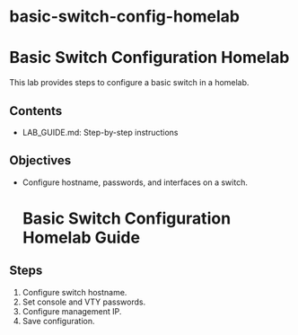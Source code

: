 # basic-switch-config-homelab
# Basic Switch Configuration Homelab

This lab provides steps to configure a basic switch in a homelab.

## Contents
- LAB_GUIDE.md: Step-by-step instructions

## Objectives
- Configure hostname, passwords, and interfaces on a switch.

  # Basic Switch Configuration Homelab Guide

## Steps
1. Configure switch hostname.
2. Set console and VTY passwords.
3. Configure management IP.
4. Save configuration.

